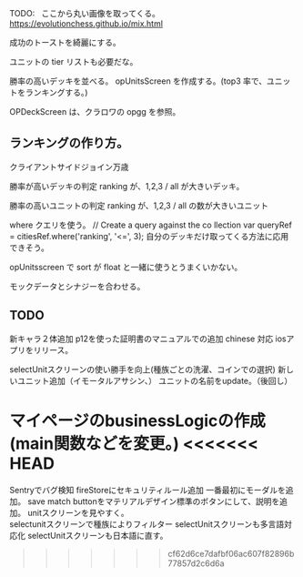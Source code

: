 TODO:  
ここから丸い画像を取ってくる。
https://evolutionchess.github.io/mix.html

成功のトーストを綺麗にする。

ユニットの tier リストも必要だな。

勝率の高いデッキを並べる。
opUnitsScreen を作成する。(top3 率で、ユニットをランキングする。)

OPDeckScreen は、クラロワの opgg を参照。

## ランキングの作り方。

クライアントサイドジョイン万歳

勝率が高いデッキの判定
ranking が、1,2,3 / all が大きいデッキ。

勝率の高いユニットの判定
ranking が、1,2,3 / all の数が大きいユニット

where クエリを使う。
// Create a query against the co llection
var queryRef = citiesRef.where('ranking', '<=', 3);
自分のデッキだけ取ってくる方法に応用できそう。

opUnitsscreen で sort が float と一緒に使うとうまくいかない。

モックデータとシナジーを合わせる。

## TODO
新キャラ２体追加
p12を使った証明書のマニュアルでの追加
chinese 対応
iosアプリをリリース。

selectUnitスクリーンの使い勝手を向上(種族ごとの洗濯、コインでの選択)
新しいユニット追加（イモータルアサシン、）
ユニットの名前をupdate。（後回し）

マイページのbusinessLogicの作成(main関数などを変更。)
<<<<<<< HEAD
=======
Sentryでバグ検知
fireStoreにセキュリティルール追加
一番最初にモーダルを追加。
save match buttonをマテリアルデザイン標準のボタンにして、説明を追加。
unitスクリーンを見やすく。  
selectunitスクリーンで種族によりフィルター
selectUnitスクリーンも多言語対応化
selectUnitスクリーンも日本語に直す。

>>>>>>> cf62d6ce7dafbf06ac607f82896b77857d2c6d6a

